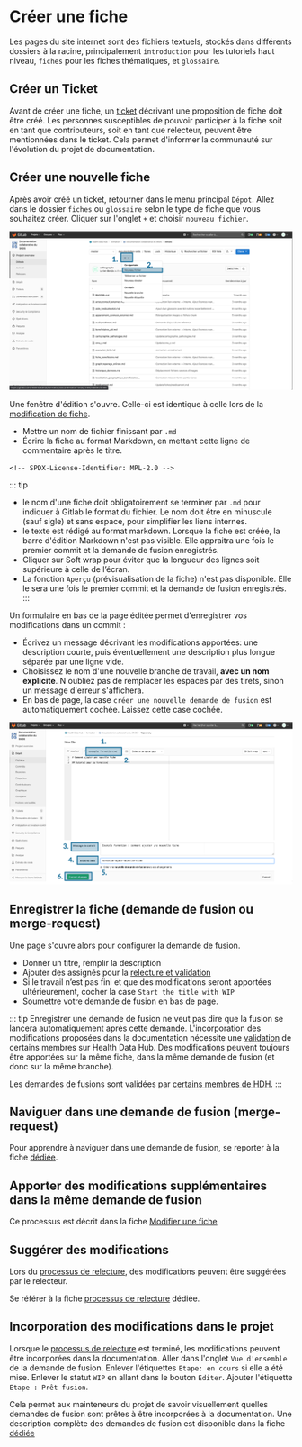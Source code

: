 # Créer une fiche
<!-- SPDX-License-Identifier: MPL-2.0 -->

Les pages du site internet sont des fichiers textuels, stockés dans différents dossiers à la racine, principalement `introduction` pour les tutoriels haut niveau, `fiches` pour les fiches thématiques, et `glossaire`.

## Créer un Ticket  
Avant de créer une fiche, un [ticket](Ticket.md) décrivant une proposition de fiche doit être créé. Les personnes susceptibles de pouvoir participer à la fiche soit en tant que contributeurs, soit en tant que relecteur, peuvent être mentionnées dans le ticket. Cela permet d'informer la communauté sur l'évolution du projet de documentation.

## Créer une nouvelle fiche
Après avoir créé un ticket, retourner dans le menu principal `Dépot`. Allez dans le dossier `fiches` ou `glossaire` selon le type de fiche que vous souhaitez créer. Cliquer sur l'onglet `+` et choisir `nouveau fichier`. 

<p style="text-align:center;">
<img src="../../files/images/tutoriel_gitlab/2020-05-13_HDH_creer-fiche_MLP-2.0.png" alt="wip" width="900"/>
</p>

Une fenêtre d'édition s'ouvre. Celle-ci est identique à celle lors de la [modification de fiche](Modifier_une_fiche.md).

* Mettre un nom de fichier finissant par `.md`
* Écrire la fiche au format Markdown, en mettant cette ligne de commentaire après le titre.
```
<!-- SPDX-License-Identifier: MPL-2.0 -->
```

::: tip
- le nom d'une fiche doit obligatoirement se terminer par `.md` pour indiquer à Gitlab le format du fichier. Le nom doit être en minuscule (sauf sigle) et sans espace, pour simplifier les liens internes. 
- le texte est rédigé au format markdown. Lorsque la fiche est créée, la barre d'édition Markdown n'est pas visible. Elle appraitra une fois le premier commit et la demande de fusion enregistrés.
- Cliquer sur Soft wrap pour éviter que la longueur des lignes soit supérieure à celle de l’écran.  
- La fonction `Aperçu` (prévisualisation de la fiche) n'est pas disponible. Elle le sera une fois le premier commit et la demande de fusion enregistrés.
:::

Un formulaire en bas de la page éditée permet d'enregistrer vos modifications dans un commit :  
* Écrivez un message décrivant les modifications apportées: une description courte, puis éventuellement une description plus longue séparée par une ligne vide.
* Choisissez le nom d'une nouvelle branche de travail, **avec un nom explicite**. N'oubliez pas de remplacer les espaces par des tirets, sinon un message d'erreur s'affichera.
* En bas de page, la case `créer une nouvelle demande de fusion` est automatiquement cochée. Laissez cette case cochée. 

<p style="text-align:center;">
<img src="../../files/images/tutoriel_gitlab/2020-05-13_HDH_creer-fiche-edition_MLP-2.0.png" alt="wip" width="900"/>
</p>

## Enregistrer la fiche (demande de fusion ou merge-request)
Une page s'ouvre alors pour configurer la demande de fusion.

- Donner un titre, remplir la description
- Ajouter des assignés pour la [relecture et validation](../A_lire)
- Si le travail n’est pas fini et que des modifications seront apportées ultérieurement, cocher la case `Start the title with WIP`
- Soumettre votre demande de fusion en bas de page.

::: tip
Enregistrer une demande de fusion ne veut pas dire que la fusion se lancera automatiquement après cette demande. L'incorporation des modifications proposées dans la documentation nécessite une [validation](../A_lire/README.md) de certains membres sur Health Data Hub. Des modifications peuvent toujours être apportées sur la même fiche, dans la même demande de fusion (et donc sur la même branche). 


Les demandes de fusions sont validées par [certains membres de HDH](../A_lire/README.md). 
:::

## Naviguer dans une demande de fusion (merge-request)
Pour apprendre à naviguer dans une demande de fusion, se reporter à la fiche [dédiée](demande_fusion.md).

## Apporter des modifications supplémentaires dans la même demande de fusion
Ce processus est décrit dans la fiche [Modifier une fiche](Modifier_une_fiche.md#apporter-des-modifications-supplémentaires-dans-la-même-demande-de-fusion)

## Suggérer des modifications
Lors du [processus de relecture](../A_lire/Processus_contribution.md#processus-de-relecture-et-validation), des modifications peuvent être suggérées par le relecteur. 

Se référer à la fiche [processus de relecture](processus_relecture.md) dédiée.

## Incorporation des modifications dans le projet
Lorsque le [processus de relecture](../A_lire/Processus_contribution.md#processus-de-relecture-et-validation) est terminé, les modifications peuvent être incorporées dans la documentation. Aller dans l'onglet `Vue d'ensemble` de la demande de fusion. Enlever l'étiquettes `Etape: en cours` si elle a été mise. Enlever le statut `WIP` en allant dans le bouton `Editer`. Ajouter l'étiquette `Etape : Prêt fusion`. 

Cela permet aux mainteneurs du projet de savoir visuellement quelles demandes de fusion sont prêtes à être incorporées à la documentation.
Une description complète des demandes de fusion est disponible dans la fiche [dédiée](demande_fusion.md)